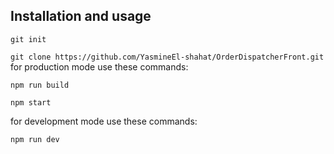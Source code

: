 ## Installation and usage

`git init`

`git clone https://github.com/YasmineEl-shahat/OrderDispatcherFront.git`
for production mode use these commands:

`npm run build`

`npm start`

for development mode use these commands:

`npm run dev`
